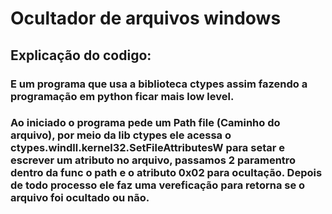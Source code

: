 # Ocultador de arquivos windows

## Explicação do codigo:

### E um programa que usa a biblioteca ctypes assim fazendo a programação em python ficar mais low level.
### Ao iniciado o programa pede um Path file (Caminho do arquivo), por meio da lib ctypes ele acessa o ctypes.windll.kernel32.SetFileAttributesW para setar e escrever um atributo no arquivo, passamos 2 paramentro dentro da func o path e o atributo 0x02 para ocultação. Depois de todo processo ele faz uma vereficação para retorna se o arquivo foi ocultado ou não.
